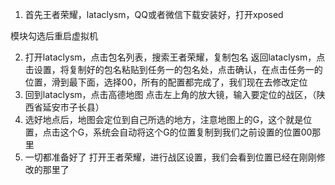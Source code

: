 1.  首先王者荣耀，lataclysm，QQ或者微信下载安装好，打开xposed

模块勾选后重启虚拟机

2. 打开lataclysm，点击包名列表，搜索王者荣耀，复制包名
返回lataclysm，点击设置，将复制好的包名粘贴到任务一的包名处，点击确认，在点击任务一的位置，滑到最下面，选择00，所有的配置都完成了，我们现在去修改定位
3. 回到lataclysm，点击高德地图
点击左上角的放大镜，输入要定位的战区，（陕西省延安市子长县）
4. 选好地点后，地图会定位到自己所选的地方，注意地图上的G，这个就是位置，点击这个G，系统会自动将这个G的位置复制到我们之前设置的位置00那里
5. 一切都准备好了
打开王者荣耀，进行战区设置，我们会看到位置已经在刚刚修改的那里了